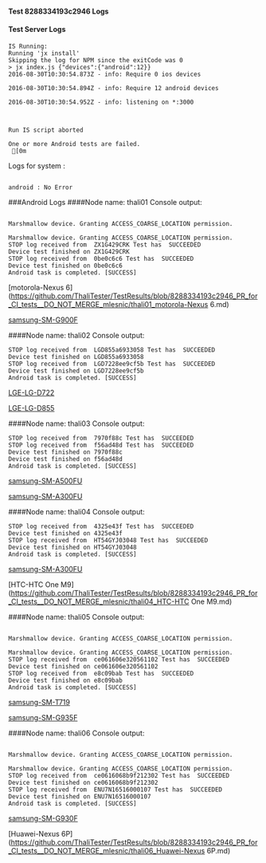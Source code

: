 #### Test 8288334193c2946 Logs

#### Test Server Logs
```
IS Running:
Running 'jx install'
Skipping the log for NPM since the exitCode was 0
> jx index.js {"devices":{"android":12}}
2016-08-30T10:30:54.873Z - info: Require 0 ios devices

2016-08-30T10:30:54.894Z - info: Require 12 android devices

2016-08-30T10:30:54.952Z - info: listening on *:3000


 
Run IS script aborted
 
One or more Android tests are failed.
 [0m

```


Logs for system : 
```

android : No Error
```


###Android Logs
####Node name: thali01
Console output:
```

Marshmallow device. Granting ACCESS_COARSE_LOCATION permission.

Marshmallow device. Granting ACCESS_COARSE_LOCATION permission.
STOP log received from  ZX1G429CRK Test has  SUCCEEDED
Device test finished on ZX1G429CRK 
STOP log received from  0be0c6c6 Test has  SUCCEEDED
Device test finished on 0be0c6c6 
Android task is completed. [SUCCESS]
```
[motorola-Nexus 6](https://github.com/ThaliTester/TestResults/blob/8288334193c2946_PR_for_CI_tests__DO_NOT_MERGE_mlesnic/thali01_motorola-Nexus 6.md)

[samsung-SM-G900F](https://github.com/ThaliTester/TestResults/blob/8288334193c2946_PR_for_CI_tests__DO_NOT_MERGE_mlesnic/thali01_samsung-SM-G900F.md)

####Node name: thali02
Console output:
```
STOP log received from  LGD855a6933058 Test has  SUCCEEDED
Device test finished on LGD855a6933058 
STOP log received from  LGD7228ee9cf5b Test has  SUCCEEDED
Device test finished on LGD7228ee9cf5b 
Android task is completed. [SUCCESS]
```
[LGE-LG-D722](https://github.com/ThaliTester/TestResults/blob/8288334193c2946_PR_for_CI_tests__DO_NOT_MERGE_mlesnic/thali02_LGE-LG-D722.md)

[LGE-LG-D855](https://github.com/ThaliTester/TestResults/blob/8288334193c2946_PR_for_CI_tests__DO_NOT_MERGE_mlesnic/thali02_LGE-LG-D855.md)

####Node name: thali03
Console output:
```
STOP log received from  7970f88c Test has  SUCCEEDED
STOP log received from  f56ad48d Test has  SUCCEEDED
Device test finished on 7970f88c 
Device test finished on f56ad48d 
Android task is completed. [SUCCESS]
```
[samsung-SM-A500FU](https://github.com/ThaliTester/TestResults/blob/8288334193c2946_PR_for_CI_tests__DO_NOT_MERGE_mlesnic/thali03_samsung-SM-A500FU.md)

[samsung-SM-A300FU](https://github.com/ThaliTester/TestResults/blob/8288334193c2946_PR_for_CI_tests__DO_NOT_MERGE_mlesnic/thali03_samsung-SM-A300FU.md)

####Node name: thali04
Console output:
```
STOP log received from  4325e43f Test has  SUCCEEDED
Device test finished on 4325e43f 
STOP log received from  HT54GYJ03048 Test has  SUCCEEDED
Device test finished on HT54GYJ03048 
Android task is completed. [SUCCESS]
```
[samsung-SM-A300FU](https://github.com/ThaliTester/TestResults/blob/8288334193c2946_PR_for_CI_tests__DO_NOT_MERGE_mlesnic/thali04_samsung-SM-A300FU.md)

[HTC-HTC One M9](https://github.com/ThaliTester/TestResults/blob/8288334193c2946_PR_for_CI_tests__DO_NOT_MERGE_mlesnic/thali04_HTC-HTC One M9.md)

####Node name: thali05
Console output:
```

Marshmallow device. Granting ACCESS_COARSE_LOCATION permission.

Marshmallow device. Granting ACCESS_COARSE_LOCATION permission.
STOP log received from  ce061606e320561102 Test has  SUCCEEDED
Device test finished on ce061606e320561102 
STOP log received from  e8c09bab Test has  SUCCEEDED
Device test finished on e8c09bab 
Android task is completed. [SUCCESS]
```
[samsung-SM-T719](https://github.com/ThaliTester/TestResults/blob/8288334193c2946_PR_for_CI_tests__DO_NOT_MERGE_mlesnic/thali05_samsung-SM-T719.md)

[samsung-SM-G935F](https://github.com/ThaliTester/TestResults/blob/8288334193c2946_PR_for_CI_tests__DO_NOT_MERGE_mlesnic/thali05_samsung-SM-G935F.md)

####Node name: thali06
Console output:
```

Marshmallow device. Granting ACCESS_COARSE_LOCATION permission.

Marshmallow device. Granting ACCESS_COARSE_LOCATION permission.
STOP log received from  ce0616068b9f212302 Test has  SUCCEEDED
Device test finished on ce0616068b9f212302 
STOP log received from  ENU7N16516000107 Test has  SUCCEEDED
Device test finished on ENU7N16516000107 
Android task is completed. [SUCCESS]
```
[samsung-SM-G930F](https://github.com/ThaliTester/TestResults/blob/8288334193c2946_PR_for_CI_tests__DO_NOT_MERGE_mlesnic/thali06_samsung-SM-G930F.md)

[Huawei-Nexus 6P](https://github.com/ThaliTester/TestResults/blob/8288334193c2946_PR_for_CI_tests__DO_NOT_MERGE_mlesnic/thali06_Huawei-Nexus 6P.md)


